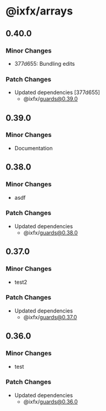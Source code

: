 # @ixfx/arrays

## 0.40.0

### Minor Changes

- 377d655: Bundling edits

### Patch Changes

- Updated dependencies [377d655]
  - @ixfx/guards@0.39.0

## 0.39.0

### Minor Changes

- Documentation

## 0.38.0

### Minor Changes

- asdf

### Patch Changes

- Updated dependencies
  - @ixfx/guards@0.38.0

## 0.37.0

### Minor Changes

- test2

### Patch Changes

- Updated dependencies
  - @ixfx/guards@0.37.0

## 0.36.0

### Minor Changes

- test

### Patch Changes

- Updated dependencies
  - @ixfx/guards@0.36.0

